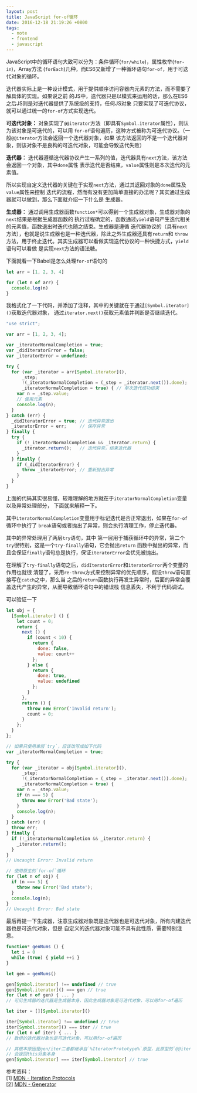 ```yaml
---
layout: post
title: JavaScript for-of循环
date: 2016-12-18 21:19:26 +0800
tags:
  - note
  - frontend
  - javascript
---
```


JavaScript中的循环语句大致可以分为：条件循环(`for/while`)，属性枚举(`for-in`)，Array方法
(`forEach`)几种，而ES6又新增了一种循环语句`for-of`，用于可迭代对象的循环。

迭代器实际上是一种设计模式，用于提供顺序访问容器内元素的方法，而不需要了解具体的实现。如果说之前
的JS中，迭代器只是以模式来运用的话，那么在ES6之后JS则是对迭代器提供了系统级的支持，任何JS对象
只要实现了可迭代协议，就可以通过统一的`for-of`方式实现迭代。

**可迭代对象：**
对象实现了`@@iterator`方法（即具有`Symbol.iterator`属性），则认为该对象是可迭代的，可以用
`for-of`语句遍历，这种方式被称为可迭代协议。（一般`@@iterator`方法会返回一个迭代器对象，如果
该方法返回的不是一个迭代器对象，则该对象不是良构的可迭代对象，可能会导致迭代失败）

**迭代器：**
迭代器遵循迭代器协议产生一系列的值，迭代器具有`next`方法，该方法会返回一个对象，其中`done`属性
表示迭代是否结束，`value`属性则是本次迭代的元素值。

所以实现自定义迭代器的关键在于实现`next`方法，通过其返回对象的`done`属性及`value`属性来控制
迭代的流程，然而有没有更加简单直接的办法呢？其实通过生成器就可以做到，那么下面就介绍一下什么是
生成器。

**生成器：**
通过调用生成器函数`function*`可以得到一个生成器对象，生成器对象的`next`结果是根据生成器函数的
执行过程确定的，函数通过`yield`语句产生迭代相关的元素值，函数退出时迭代也随之结束。生成器是遵循
迭代器协议的（具有`next`方法），也就是说生成器也是一种迭代器，除此之外生成器还具有`return`和
`throw`方法，用于终止迭代。其实生成器可以看做实现迭代协议的一种快捷方式，`yield`语句可以看做
是实现`next`方法的语法糖。

下面就看一下Babel是怎么处理`for-of`语句的

```js
let arr = [1, 2, 3, 4]

for (let n of arr) {
  console.log(n)
}
```

我格式化了一下代码，并添加了注释，其中的关键就在于通过`[Symbol.iterator]()`获取迭代器对象，
通过`iterator.next()`获取元素值并判断是否继续迭代。

```js
"use strict";

var arr = [1, 2, 3, 4];

var _iteratorNormalCompletion = true;
var _didIteratorError = false;
var _iteratorError = undefined;

try {
  for (var _iterator = arr[Symbol.iterator](),
      _step;
      !(_iteratorNormalCompletion = (_step = _iterator.next()).done);
      _iteratorNormalCompletion = true) { // 单次迭代成功结束
    var n = _step.value;
    // 使用元素
    console.log(n);
  }
} catch (err) {
  _didIteratorError = true; // 迭代异常退出
  _iteratorError = err;     // 保存异常
} finally {
  try {
    if (!_iteratorNormalCompletion && _iterator.return) {
      _iterator.return();   // 迭代异常，结束迭代器
    }
  } finally {
    if (_didIteratorError) {
      throw _iteratorError; // 重新抛出异常
    }
  }
}
```

上面的代码其实很易懂，较难理解的地方就在于`iteratorNormalCompletion`变量以及异常处理部分，
下面就来解释一下。

其中`iteratorNormalCompletion`变量用于标记迭代是否正常退出，如果在`for-of`循环中执行了
`break`语句或者抛出了异常，则会执行清理工作，停止迭代器。

其中的异常处理用了两层`try`语句，其中
第一层用于捕获循环中的异常，第二个`try`很特别，这是一个`try-finally`语句，它会抛出`return`
函数中抛出的异常，而且会保证`finally`语句总是执行，保证`iteratorError`会优先被抛出。

在理解了`try-finally`语句之后，`didIteratorError`和`iteratorError`两个变量的作用也就很
清楚了，采用`re-throw`方式来控制异常的优先顺序，假设`throw`语句直接写在`catch`之中，那么当
之后的`return`函数执行再发生异常时，后面的异常会覆盖迭代产生的异常，从而导致循环语句中的错误栈
信息丢失，不利于代码调试。

可以验证一下

```js
let obj = {
  [Symbol.iterator] () {
    let count = 0;
    return {
      next () {
        if (count < 10) {
          return {
            done: false,
            value: count++
          };
        } else {
          return {
            done: true,
            value: undefined
          };
        }
      },
      return () {
        throw new Error('Invalid return');
        count = 0;
      }
    };
  }
};

// 如果只使用单层`try`，应该改写成如下代码
var _iteratorNormalCompletion = true;

try {
  for (var _iterator = obj[Symbol.iterator](),
      _step;
      !(_iteratorNormalCompletion = (_step = _iterator.next()).done);
      _iteratorNormalCompletion = true) {
    var n = _step.value;
    if (n === 5) {
      throw new Error('Bad state');
    }
    console.log(n);
  }
} catch (err) {
  throw err;
} finally {
  if (!_iteratorNormalCompletion && _iterator.return) {
    _iterator.return();
  }
}
// Uncaught Error: Invalid return

// 使用原生的`for-of`循环
for (let n of obj) {
  if (n === 5) {
    throw new Error('Bad state');
  }
  console.log(n);
}
// Uncaught Error: Bad state
```

最后再提一下生成器，注意生成器对象既是迭代器也是可迭代对象，所有内建迭代器也是可迭代对象，但是
自定义的迭代器对象可能不具有此性质，需要特别注意。

```js
function* genNums () {
  let i = 0
  while (true) { yield ++i }
}

let gen = genNums()

gen[Symbol.iterator] !== undefined // true
gen[Symbol.iterator]() === gen // true
for (let n of gen) { ... }
// 可见生成器的迭代器是生成器本身，因此生成器对象是可迭代对象，可以用for-of遍历

let iter = [][Symbol.iterator]()

iter[Symbol.iterator] !== undefined // true
iter[Symbol.iterator]() === iter // true
for (let n of iter) { ... }
// 数组的迭代器对象也是可迭代对象，可以用for-of遍历

// 其根本原因是gen/iter二者都继承自`%IteratorPrototype%`原型，此原型的`@@iterator`方法
// 会返回this对象本身
gen[Symbol.iterator] === iter[Symbol.iterator] // true
```

参考资料：  
[1] [MDN - Iteration Protocols](https://developer.mozilla.org/en-US/docs/Web/JavaScript/Reference/Iteration_protocols)  
[2] [MDN - Generator](https://developer.mozilla.org/en-US/docs/Web/JavaScript/Reference/Statements/function*)  
